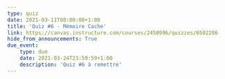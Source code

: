 ```yaml
---
type: quiz
date: 2021-03-11T00:00:00+1:00
title: 'Quiz #6 - Mémoire Cache'
link: https://canvas.instructure.com/courses/2450996/quizzes/6502286
hide_from_announcements: True
due_event:
    type: due
    date: 2021-03-24T23:59:59+1:00
    description: 'Quiz #6 à remettre'
---
```


<!--
<p><span style="color: #ff0000;"><strong>Remarque : Ne cliquez sur "Compl&eacute;ter le questionnaire" que si vous &ecirc;tes pr&ecirc;t &agrave; r&eacute;pondre aux questions. Vous n'aurez pas droit &agrave; une seconde tentative.&nbsp;</strong></span></p>
-->